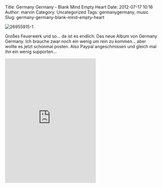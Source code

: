 Title: Germany Germany -  Blank Mind Empty Heart
Date: 2012-07-17 10:16
Author: marvin
Category: Uncategorized
Tags: germanygermany, music
Slug: germany-germany-blank-mind-empty-heart

![26955915-1]({filename}/images/26955915-1.jpg)

Großes Feuerwerk und so... da ist es endlich: Das neue Album von Germany
Germany. Ich brauche zwar noch ein wenig um rein zu kommen... aber
wollte es jetzt schonmal posten. Also Paypal angeschmissen und gleich
mal ihn ein wenig supporten...

<iframe width="300" height="410" style="position: relative; display: block; width: 300px; height: 410px;" src="http://bandcamp.com/EmbeddedPlayer/v=2/album=2815743217/size=grande3/bgcol=FFFFFF/linkcol=e4741f/transparent=true/" allowtransparency="true" frameborder="0">[Blank
Mind Empty Heart by Germany
Germany](http://grmnygrmny.bandcamp.com/album/blank-mind-empty-heart)</iframe>

